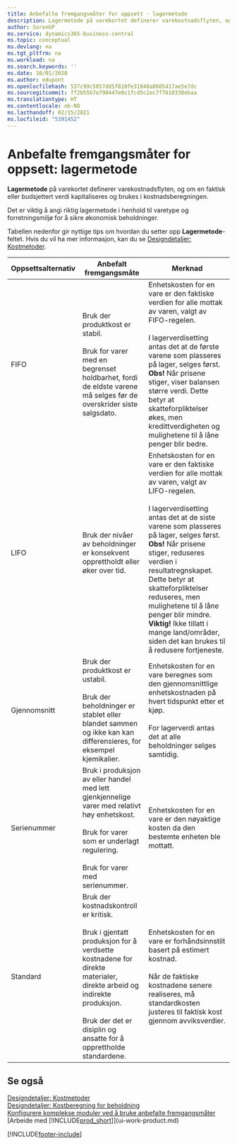 ```yaml
---
title: Anbefalte fremgangsmåter for oppsett - lagermetode
description: Lagermetode på varekortet definerer varekostnadsflyten, og om en faktisk eller budsjettert verdi kapitaliseres og brukes i kostnadsberegningen.
author: SorenGP
ms.service: dynamics365-business-central
ms.topic: conceptual
ms.devlang: na
ms.tgt_pltfrm: na
ms.workload: na
ms.search.keywords: ''
ms.date: 10/01/2020
ms.author: edupont
ms.openlocfilehash: 537c99c5057dd5f810fe31848a8605417ae5e7dc
ms.sourcegitcommit: ff2b55b7e790447e0c1fcd5c2ec7f7610338ebaa
ms.translationtype: HT
ms.contentlocale: nb-NO
ms.lasthandoff: 02/15/2021
ms.locfileid: "5391452"
---
```

# <a name="setup-best-practices-costing-method"></a>Anbefalte fremgangsmåter for oppsett: lagermetode

**Lagermetode** på varekortet definerer varekostnadsflyten, og om en faktisk eller budsjettert verdi kapitaliseres og brukes i kostnadsberegningen.  

 Det er viktig å angi riktig lagermetode i henhold til varetype og forretningsmiljø for å sikre økonomisk beholdninger.  

 Tabellen nedenfor gir nyttige tips om hvordan du setter opp **Lagermetode**-feltet. Hvis du vil ha mer informasjon, kan du se [Designdetaljer: Kostmetoder](design-details-costing-methods.md).  

|Oppsettsalternativ|Anbefalt fremgangsmåte|Merknad|  
|------------------|-------------------|-------------|  
|FIFO|Bruk der produktkost er stabil.<br /><br /> Bruk for varer med en begrenset holdbarhet, fordi de eldste varene må selges før de overskrider siste salgsdato.|Enhetskosten for en vare er den faktiske verdien for alle mottak av varen, valgt av FIFO-regelen.<br /><br /> I lagerverdisetting antas det at de første varene som plasseres på lager, selges først. **Obs!** Når prisene stiger, viser balansen større verdi. Dette betyr at skatteforpliktelser økes, men kredittverdigheten og mulighetene til å låne penger blir bedre.|  
|LIFO|Bruk der nivåer av beholdninger er konsekvent opprettholdt eller øker over tid.|Enhetskosten for en vare er den faktiske verdien for alle mottak av varen, valgt av LIFO-regelen.<br /><br /> I lagerverdisetting antas det at de siste varene som plasseres på lager, selges først. **Obs!** Når prisene stiger, reduseres verdien i resultatregnskapet. Dette betyr at skatteforpliktelser reduseres, men mulighetene til å låne penger blir mindre. **Viktig!**  Ikke tillatt i mange land/områder, siden det kan brukes til å redusere fortjeneste.|  
|Gjennomsnitt|Bruk der produktkost er ustabil.<br /><br /> Bruk der beholdninger er stablet eller blandet sammen og ikke kan kan differensieres, for eksempel kjemikalier.|Enhetskosten for en vare beregnes som den gjennomsnittlige enhetskostnaden på hvert tidspunkt etter et kjøp.<br /><br /> For lagerverdi antas det at alle beholdninger selges samtidig.|
|Serienummer|Bruk i produksjon av eller handel med lett gjenkjennelige varer med relativt høy enhetskost.<br /><br /> Bruk for varer som er underlagt regulering.<br /><br /> Bruk for varer med serienummer.|Enhetskosten for en vare er den nøyaktige kosten da den bestemte enheten ble mottatt.|
|Standard|Bruk der kostnadskontroll er kritisk.<br /><br /> Bruk i gjentatt produksjon for å verdsette kostnadene for direkte materialer, direkte arbeid og indirekte produksjon.<br /><br /> Bruk der det er disiplin og ansatte for å opprettholde standardene.|Enhetskosten for en vare er forhåndsinnstilt basert på estimert kostnad.<br /><br /> Når de faktiske kostnadene senere realiseres, må standardkosten justeres til faktisk kost gjennom avviksverdier.|  

## <a name="see-also"></a>Se også  
 [Designdetaljer: Kostmetoder](design-details-costing-methods.md)   
 [Designdetaljer: Kostberegning for beholdning](design-details-inventory-costing.md)   
 [Konfigurere komplekse moduler ved å bruke anbefalte fremgangsmåter](set-up-complex-application-areas-using-best-practices.md)  
 [Arbeide med [!INCLUDE[prod_short](includes/prod_short.md)]](ui-work-product.md)


[!INCLUDE[footer-include](includes/footer-banner.md)]